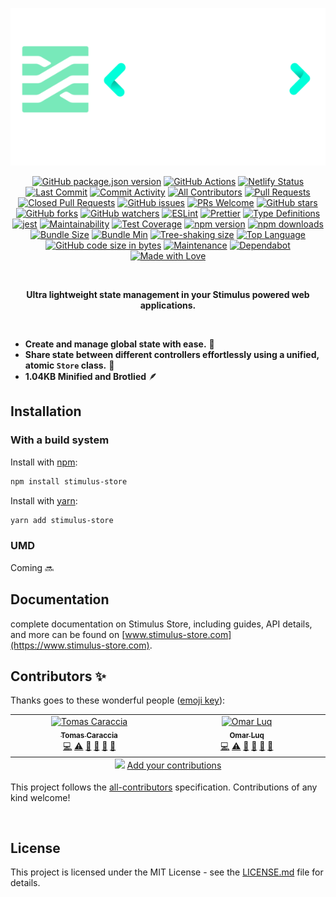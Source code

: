 <p align="center">
  <a target="_blank" href="https://www.stimulus-store.com" alt="Stimulus Store Documentation site">
    <img src="images/stimulus_store_logo.png" alt="Stimulus Store Logo"/> 
  </a>
</p>

<div align="center">
  
  [![GitHub package.json version](https://img.shields.io/github/package-json/v/omarluq/stimulus-store)](https://github.com/omarluq/stimulus-store)
  [![GitHub Actions](https://github.com/omarluq/stimulus-store/actions/workflows/test.yml/badge.svg)](https://github.com/omarluq/stimulus-store/actions/workflows/test.yml)
  [![Netlify Status](https://api.netlify.com/api/v1/badges/f2b2e5e9-67f0-4e3f-b6b5-8e1310ea4ad7/deploy-status)](https://netlify.com)
  [![Last Commit](https://img.shields.io/github/last-commit/omarluq/stimulus-store)](https://github.com/omarluq/stimulus-store/commits/main)
  [![Commit Activity](https://img.shields.io/github/commit-activity/m/omarluq/stimulus-store)](https://github.com/omarluq/stimulus-store/graphs/commit-activity)
  [![All Contributors](https://img.shields.io/github/all-contributors/omarluq/stimulus-store)](https://github.com/omarluq/stimulus-store/graphs/contributors)
  [![Pull Requests](https://img.shields.io/github/issues-pr/omarluq/stimulus-store)](https://github.com/omarluq/stimulus-store/pulls)
  [![Closed Pull Requests](https://img.shields.io/github/issues-pr-closed-raw/omarluq/stimulus-store)](https://github.com/omarluq/stimulus-store/pulls?q=is%3Apr+is%3Aclosed)
  [![GitHub issues](https://img.shields.io/github/issues/omarluq/stimulus-store)](https://github.com/omarluq/stimulus-store/issues)
  [![PRs Welcome](https://img.shields.io/badge/PRs-welcome-brightgreen.svg)](https://github.com/omarluq/stimulus-store)
  [![GitHub stars](https://img.shields.io/github/stars/omarluq/stimulus-store)](https://github.com/omarluq/stimulus-store/stargazers)
  [![GitHub forks](https://img.shields.io/github/forks/omarluq/stimulus-store)](https://github.com/omarluq/stimulus-store/network/members)
  [![GitHub watchers](https://img.shields.io/github/watchers/omarluq/stimulus-store)](https://github.com/omarluq/stimulus-store/watchers)
  [![ESLint](https://img.shields.io/badge/-ESLint-4B32C3&logo=eslint)](https://eslint.org)
  [![Prettier](https://img.shields.io/badge/code_style-prettier-ff69b4.svg)](https://prettier.io)
  [![Type Definitions](https://img.shields.io/npm/types/stimulus-store)](https://www.typescriptlang.org)
  [![jest](https://jestjs.io/img/jest-badge.svg)](https://jestjs.io/)
  [![Maintainability](https://api.codeclimate.com/v1/badges/a99a88d28ad37a79dbf6/maintainability)](https://codeclimate.com/github/omarluq/stimulus-store/maintainability)
  [![Test Coverage](https://api.codeclimate.com/v1/badges/a99a88d28ad37a79dbf6/test_coverage)](https://codeclimate.com/github/omarluq/stimulus-store/test_coverage)
  [![npm version](https://badge.fury.io/js/stimulus-store.svg)](https://npmjs.com/package/stimulus-store)
  [![npm downloads](https://img.shields.io/npm/dm/stimulus-store.svg)](https://npmjs.com/package/stimulus-store)
  [![Bundle Size](https://img.shields.io/bundlephobia/minzip/stimulus-store@0.0.1-beta.1)](https://bundlephobia.com/result?p=stimulus-store@0.0.1-beta.1)
  [![Bundle Min](https://img.shields.io/bundlephobia/min/stimulus-store@0.0.1-beta.1)](https://bundlephobia.com/result?p=stimulus-store@0.0.1-beta.1)
  [![Tree-shaking size](https://badgen.net/bundlephobia/tree-shaking/stimulus-store@0.0.1-beta.1)](https://bundlephobia.com/result?p=stimulus-store@0.0.1-beta.1)
  [![Top Language](https://img.shields.io/github/languages/top/omarluq/stimulus-store)](https://github.com/omarluq/stimulus-store)
  [![GitHub code size in bytes](https://img.shields.io/github/languages/code-size/omarluq/stimulus-store)](https://github.com/omarluq/stimulus-store)
  [![Maintenance](https://img.shields.io/badge/Maintained%3F-yes-green.svg)](https://github.com/omarluq/stimulus-store)
  [![Dependabot](https://badgen.net/github/dependabot/omarluq/stimulus-store)](https://dependabot.com)
  [![Made with Love](https://img.shields.io/badge/Made%20with-Love-ff69b4.svg)](https://github.com/omarluq/stimulus-store)
  
</div>

</br>


<p align="center">
  <b>Ultra lightweight state management in your Stimulus powered web applications.</b>
</p>

</br>


- **Create and manage global state with ease.** 🔄
- **Share state between different controllers effortlessly using a unified, atomic `Store` class.** 🔀
- **1.04KB Minified and Brotlied** 🪶

## Installation

### With a build system

Install with [npm](https://www.npmjs.com/):

```sh
npm install stimulus-store
```

Install with [yarn](https://yarnpkg.com):

```sh
yarn add stimulus-store
```

### UMD
Coming 🔜

## Documentation
complete documentation on Stimulus Store, including guides, API details, and more can be found on [www.stimulus-store.com](https://www.stimulus-store.com).

## Contributors ✨

Thanks goes to these wonderful people ([emoji key](https://allcontributors.org/docs/en/emoji-key)):

<!-- ALL-CONTRIBUTORS-LIST:START - Do not remove or modify this section -->
<!-- prettier-ignore-start -->
<!-- markdownlint-disable -->
<table>
  <tbody>
    <tr>
      <td align="center" valign="top" width="14.28%"><a href="https://github.com/tcarac"><img src="https://avatars.githubusercontent.com/u/64477810?v=4?s=100" width="100px;" alt="Tomas Caraccia"/><br /><sub><b>Tomas Caraccia</b></sub></a><br /><a href="https://github.com/omarluq/stimulus-store/commits?author=tcarac" title="Code">💻</a> <a href="https://github.com/omarluq/stimulus-store/commits?author=tcarac" title="Tests">⚠️</a> <a href="https://github.com/omarluq/stimulus-store/commits?author=tcarac" title="Documentation">📖</a> <a href="#maintenance-tcarac" title="Maintenance">🚧</a> <a href="https://github.com/omarluq/stimulus-store/pulls?q=is%3Apr+reviewed-by%3Atcarac" title="Reviewed Pull Requests">👀</a> <a href="#question-tcarac" title="Answering Questions">💬</a></td>
      <td align="center" valign="top" width="14.28%"><a href="https://omarluq.github.io/portfolio/"><img src="https://avatars.githubusercontent.com/u/84993125?v=4?s=100" width="100px;" alt="Omar Luq "/><br /><sub><b>Omar Luq </b></sub></a><br /><a href="https://github.com/omarluq/stimulus-store/commits?author=omarluq" title="Code">💻</a> <a href="https://github.com/omarluq/stimulus-store/commits?author=omarluq" title="Tests">⚠️</a> <a href="https://github.com/omarluq/stimulus-store/commits?author=omarluq" title="Documentation">📖</a> <a href="#maintenance-omarluq" title="Maintenance">🚧</a> <a href="https://github.com/omarluq/stimulus-store/pulls?q=is%3Apr+reviewed-by%3Aomarluq" title="Reviewed Pull Requests">👀</a> <a href="#question-omarluq" title="Answering Questions">💬</a></td>
    </tr>
  </tbody>
  <tfoot>
    <tr>
      <td align="center" size="13px" colspan="7">
        <img src="https://raw.githubusercontent.com/all-contributors/all-contributors-cli/1b8533af435da9854653492b1327a23a4dbd0a10/assets/logo-small.svg">
          <a href="https://all-contributors.js.org/docs/en/bot/usage">Add your contributions</a>
        </img>
      </td>
    </tr>
  </tfoot>
</table>

<!-- markdownlint-restore -->
<!-- prettier-ignore-end -->

<!-- ALL-CONTRIBUTORS-LIST:END -->

This project follows the [all-contributors](https://github.com/all-contributors/all-contributors) specification. Contributions of any kind welcome!


</br>

## License

This project is licensed under the MIT License - see the [LICENSE.md](LICENSE.md) file for details.
